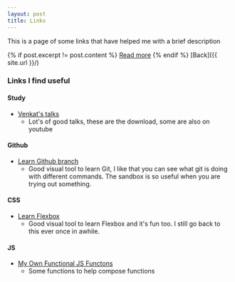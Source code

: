 ```yaml
---
layout: post
title: Links
---
```


This is a page of some links that have helped me with a brief description

<!-- ![_config.yml]({{ site.baseurl }}/images/config.png) -->
{% if post.excerpt != post.content %}
    <a href="{{ site.baseurl }}{{ post.url }}">Read more</a>
{% endif %}
[Back]({{ site.url }}/)

### Links I find useful
#### Study
- [Venkat's talks](http://agiledeveloper.com/downloads.html)
  - Lot's of good talks, these are the download, some are also on youtube
#### Github
- [Learn Github branch](https://learngitbranching.js.org/)
  - Good visual tool to learn Git, I like that you can see what git is doing with different commands. The sandbox is so useful when you are trying out something.
#### CSS  
- [Learn Flexbox](https://flexboxfroggy.com/)
  - Good visual tool to learn Flexbox and it's fun too. I still go back to this ever once in awhile.
#### JS  
- [My Own Functional JS Functons](https://gist.github.com/dane-king/e8e27737ffa91a213ad58250de557a02)
  - Some functions to help compose functions


